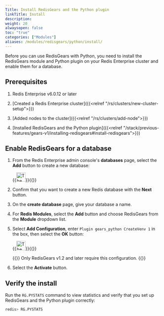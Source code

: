 ```yaml
---
Title: Install RedisGears and the Python plugin 
linkTitle: Install 
description:
weight: 20
alwaysopen: false
toc: "true"
categories: ["Modules"]
aliases: /modules/redisgears/python/install/
---
```


Before you can use RedisGears with Python, you need to install the RedisGears module and Python plugin on your Redis Enterprise cluster and enable them for a database.

## Prerequisites

1. Redis Enterprise v6.0.12 or later

1. [Created a Redis Enterprise cluster]({{<relref "/rs/clusters/new-cluster-setup">}})

1. [Added nodes to the cluster]({{<relref "/rs/clusters/add-node">}})

1. [Installed RedisGears and the Python plugin]({{<relref "/stack/previous-features/gears-v1/installing-redisgears#install-redisgears">}})

## Enable RedisGears for a database

1. From the Redis Enterprise admin console's **databases** page, select the **Add** button to create a new database:

    {{<image filename="images/rs/icon_add.png" width="30px" alt="The Add icon">}}{{</image>}}

1. Confirm that you want to create a new Redis database with the **Next** button.

1. On the **create database** page, give your database a name.

1. For **Redis Modules**, select the **Add** button and choose RedisGears from the **Module** dropdown list.

1. Select **Add Configuration**, enter <nobr>`Plugin gears_python CreateVenv 1`</nobr> in the box, then select the **OK** button:

    {{<image filename="images/rs/icon_save.png" width="30px" alt="The Save icon">}}{{</image>}}

    {{<note>}}
Only RedisGears v1.2 and later require this configuration.
    {{</note>}}

1. Select the **Activate** button.

## Verify the install

Run the `RG.PYSTATS` command to view statistics and verify that you set up RedisGears and the Python plugin correctly:

```sh
redis> RG.PYSTATS
```
